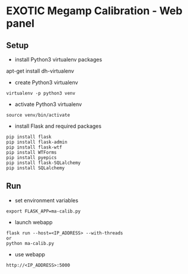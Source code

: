 EXOTIC Megamp Calibration - Web panel
=====================================

Setup
-----

- install Python3 virtualenv packages

apt-get install dh-virtualenv

- create Python3 virtualenv

```
virtualenv -p python3 venv
```

- activate Python3 virtualenv

```
source venv/bin/activate
```

- install Flask and required packages

```
pip install flask 
pip install flask-admin
pip install flask-wtf
pip install WTForms
pip install pyepics
pip install flask-SQLalchemy
pip install SQLalchemy
```

Run
---

- set environment variables

```
export FLASK_APP=ma-calib.py
```

- launch webapp

```
flask run --host=<IP_ADDRESS> --with-threads
or
python ma-calib.py
```

- use webapp

```
http://<IP_ADDRESS>:5000
```
